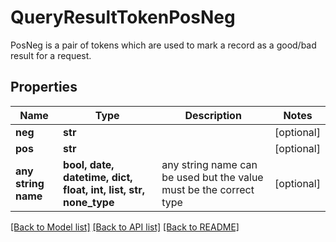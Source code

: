 # QueryResultTokenPosNeg

PosNeg is a pair of tokens which are used to mark a record as a good/bad result for a request.

## Properties
Name | Type | Description | Notes
------------ | ------------- | ------------- | -------------
**neg** | **str** |  | [optional] 
**pos** | **str** |  | [optional] 
**any string name** | **bool, date, datetime, dict, float, int, list, str, none_type** | any string name can be used but the value must be the correct type | [optional]

[[Back to Model list]](../README.md#documentation-for-models) [[Back to API list]](../README.md#documentation-for-api-endpoints) [[Back to README]](../README.md)


